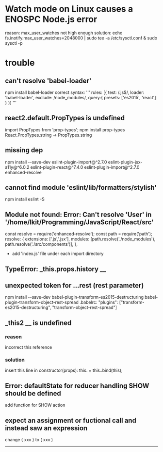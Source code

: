 # Watch mode on Linux causes a ENOSPC Node.js error
reason: max_user_watches not high enough
solution:
echo fs.inotify.max_user_watches=2048000 | sudo tee -a /etc/sysctl.conf & sudo sysctl -p

# trouble
## can't resolve 'babel-loader'
npm install babel-loader
correct syntax:
'''
rules: [{
  test: /\.js$/,
  loader: 'babel-loader',
  exclude: /node_modules/,
  query:{
    presets: ['es2015', 'react']
  }
}]
'''

## react2.default.PropTypes is undefined
import PropTypes from 'prop-types';
npm install prop-types
React.PropTypes.string -> PropTypes.string

## missing dep
npm install --save-dev eslint-plugin-import@^2.7.0 eslint-plugin-jsx-a11y@^6.0.2 eslint-plugin-react@^7.4.0 eslint-plugin-import@^2.7.0
enhanced-resolve

## cannot find module 'eslint/lib/formatters/stylish'
npm install eslint -S

## Module not found: Error: Can't resolve 'User' in '/home/lkit/Programming/JavaScript/React/src'
const resolve = require('enhanced-resolve');
const path = require('path');
resolve: {
  extensions: ['.js','.jsx'],
  modules: [path.resolve('./node_modules'), path.resolve('./src/components')],
},
- add 'index.js' file under each import directory

## TypeError: _this.props.history __

## unexpected token for ...rest (rest parameter)
npm install --save-dev babel-plugin-transform-es2015-destructuring babel-plugin-transform-object-rest-spread
.babelrc:
  "plugins": ["transform-es2015-destructuring", "transform-object-rest-spread"]

## _this2 __ is undefined
### reason
incorrect this reference
### solution
insert this line in constructor(props):
this.<func> = this.<func>.bind(this);

## Error: defaultState for reducer handling SHOW should be defined
add function for SHOW action

## expect an assignment or fuctional call and instead saw an expression
change { xxx } to ( xxx )

--------------------------------------------------







